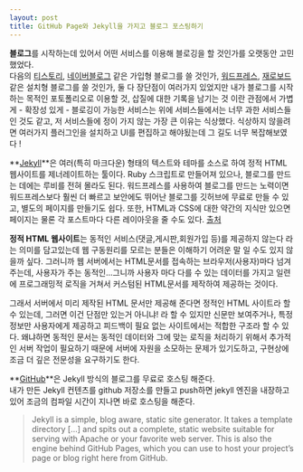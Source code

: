 ```yaml
---
layout: post
title: GitHub Page와 Jekyll을 가지고 블로그 포스팅하기
---
```


 

 **블로그**를 시작하는데 있어서 어떤 서비스를 이용해 블로깅을 할 것인가를 오랫동안 고민했었다.<br>
 다음의 [티스토리](www.tistory.com), [네이버블로그](http://section.blog.naver.com/) 같은 가입형 블로그를 쓸 것인가,
 [워드프레스](https://ko.wordpress.org/), [재로보드](http://www.xpressengine.com/) 같은 설치형 블로그를 쓸 것인가,
 둘 다 장단점이 여러가지 있었지만 내가 블로그를 시작하는 목적인 포토폴리오로 이용할 것, 삽질에 대한 기록을 남기는 것 이란 관점에서 
 가볍게 - 확장성 있게 - 블로깅이 가능한 서비스는 위에 서비스들에서는 너무 과한 서비스들 인 것도 같고, 저 서비스들에 정이 가지 않는 가장 큰 이유는
 식상했다. 식상하지 않을려면 여러가지 플러그인을 설치하고 UI를 편집하고 해야됬는데 그 길도 너무 복잡해보였다 !

 **[Jekyll](http://jekyllrb.com/)**은 여러(특히 마크다운) 형태의 텍스트와 테마를 소스로 하여 정적 HTML 웹사이트를 제너레이트하는 툴이다. Ruby 스크립트로 만들어져 있으나, 블로그를 만드는 데에는 루비를 전혀 몰라도 된다. 워드프레스를 사용하여 블로그를 만드는 노력이면 워드프레스보다 훨씬 더 빠르고 보안에도 뛰어난 블로그를 깃허브에 무료로 만들 수 있고, 별도의 페이지를 만들기도 쉽다. 또한, HTML과 CSS에 대한 약간의 지식만 있으면 페이지는 물론 각 포스트마다 다른 레이아웃을 줄 수도 있다. [출처](https://nolboo.github.io/blog/2013/10/15/free-blog-with-github-jekyll/)

 **정적 HTML 웹사이트**는 동적인 서비스(댓글,게시판,회원가입 등)를 제공하지 않는다 라는 의미를 담고있는데 웹 구동원리를 모르는 분들은 이해하기 어려운 말 일 수도 있지 않을까 싶다.
 그러니까 웹 서버에서는 HTML문서를 접속하는 브라우저(사용자)마다 넘겨주는데, 사용자가 주는 동적인...그니까 사용자 마다 다를 수 있는 데이터를 가지고 일련에 프로그래밍적 로직을 거쳐서 커스텀된 HTML문서를 제작하여 제공하는 것이다. 

 그래서 서버에서 미리 제작된 HTML 문서만 제공해 준다면 정적인 HTML 사이트라 할 수 있는데, 그러면 이건 단점만 있는거 아니냐! 라 할 수 있지만 
 신문만 보여주거나, 특정 정보만 사용자에게 제공하고 피드백이 필요 없는 사이트에서는 적합한 구조라 할 수 있다. 왜냐하면 동적인 문서는 동적인 데이터와 그에 맞는 로직을 처리하기 위해서
 추가적인 서버 작업이 필요하기 때문에 서버에 자원을 소모하는 문제가 있기도하고, 구현상에 조금 더 깊은 전문성을 요구하기도 한다.

**[GitHub](www.github.com)**은 Jekyll 방식의 블로그를 무료로 호스팅 해준다.<br>
내가 만든 Jekyll 컨텐츠를 github 저장소를 만들고 push하면 jekyll 엔진을 내장하고 있어 조금의 컴파일 시간이 지나면 바로 호스팅을 해준다. 



> Jekyll is a simple, blog aware, static site generator. It takes a template directory [...] and spits out a complete, static website suitable for serving with Apache or your favorite web server. This is also the engine behind GitHub Pages, which you can use to host your project’s page or blog right here from GitHub.

